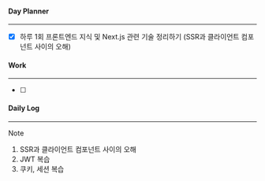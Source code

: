 
#### Day Planner
---
- [x] 하루 1회 프론트엔드 지식 및 Next.js 관련 기술 정리하기 (SSR과 클라이언트 컴포넌트 사이의 오해)


#### Work
---
- [ ] 

#### Daily Log
---

> [!note]
> 1. SSR과 클라이언트 컴포넌트 사이의 오해
> 2. JWT 복습
> 3. 쿠키, 세션 복습




